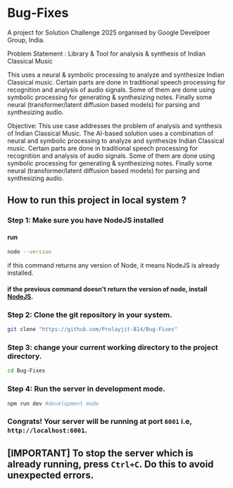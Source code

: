 # Bug-Fixes

A project for Solution Challenge 2025 organised by Google Develpoer Group, India.

Problem Statement :
Library & Tool for analysis & synthesis of Indian Classical Music

This uses a neural & symbolic processing to analyze and synthesize Indian Classical music. Certain parts are done in traditional speech processing for recognition and analysis of audio signals. Some of them are done using symbolic processing for generating & synthesizing notes. Finally some neural (transformer/latent diffusion based models) for parsing and synthesizing audio.

Objective:
This use case addresses the problem of analysis and synthesis of Indian Classical Music. The AI-based solution uses a combination of neural and symbolic processing to analyze and synthesize Indian Classical music. Certain parts are done in traditional speech processing for recognition and analysis of audio signals. Some of them are done using symbolic processing for generating & synthesizing notes. Finally some neural (transformer/latent diffusion based models) for parsing and synthesizing audio.

## How to run this project in local system ?

### Step 1: Make sure you have NodeJS installed

#### run

```sh
node --version
```

if this command returns any version of Node, it means NodeJS is already installed.

#### if the previous command doesn't return the version of node, install [NodeJS](https://nodejs.org/en/download).

### Step 2: Clone the git repository in your system.

```sh
git clone "https://github.com/Prolayjit-B14/Bug-Fixes"
```

### Step 3: change your current working directory to the project directory.

```sh
cd Bug-Fixes
```

### Step 4: Run the server in development mode.

```sh
npm run dev #development mode
```

### Congrats! Your server will be running at port `6001` i.e, `http://localhost:6001`.

## [IMPORTANT] To stop the server which is already running, press `Ctrl+C`. Do this to avoid unexpected errors.
